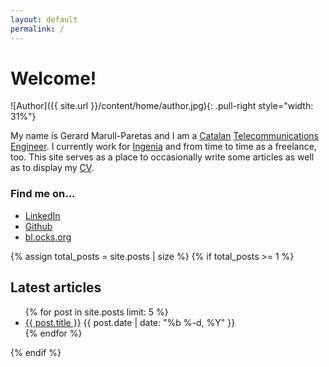 ```yaml
---
layout: default
permalink: /
---
```


# Welcome!

![Author]({{ site.url }}/content/home/author.jpg){: .pull-right style="width: 31%"}

My name is Gerard Marull-Paretas and I am a
[Catalan](http://en.wikipedia.org/wiki/Catalonia) [Telecommunications
Engineer](http://en.wikipedia.org/wiki/Telecommunications_engineering). I
currently work for [Ingenia](http://ingeniamc.com) and from time
to time as a freelance, too. This site serves as a place to occasionally write
some articles as well as to display my [CV](/cv/).

### Find me on...

* [LinkedIn](//uk.linkedin.com/in/gmarullp)
* [Github](//github.com/gmarull)
* [bl.ocks.org](//bl.ocks.org/teslabs)

{% assign total_posts = site.posts | size %}
{% if total_posts >= 1 %}
## Latest articles
<ul>
  {% for post in site.posts limit: 5 %}
  <li>
    <a href="{{ post.url | prepend: site.baseurl }}">{{ post.title }}</a>
    <span class="post-date">{{ post.date | date: "%b %-d, %Y" }}</span>
  </li>
  {% endfor %}
</ul>
{% endif %}
